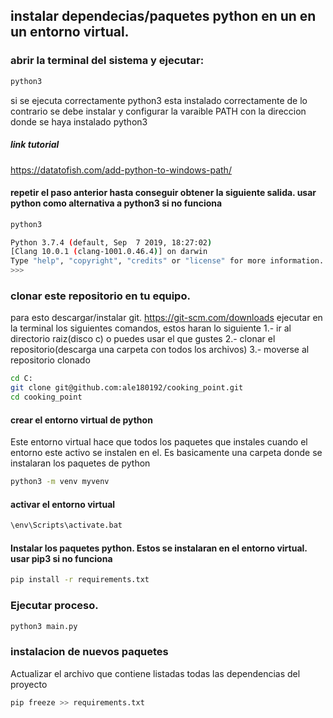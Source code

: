 ## instalar dependecias/paquetes python en un en un entorno virtual.

### abrir la terminal del sistema y ejecutar:
```bash
python3
```
si se ejecuta correctamente python3 esta instalado correctamente de lo contrario se debe instalar y configurar la varaible PATH con la direccion donde se haya instalado python3

##### link tutorial
https://datatofish.com/add-python-to-windows-path/

#### repetir el paso anterior hasta conseguir obtener la siguiente salida. usar python como alternativa a python3 si no funciona
```bash
python3

Python 3.7.4 (default, Sep  7 2019, 18:27:02) 
[Clang 10.0.1 (clang-1001.0.46.4)] on darwin
Type "help", "copyright", "credits" or "license" for more information.
>>> 
```

### clonar este repositorio en tu equipo.
para esto descargar/instalar git. https://git-scm.com/downloads
ejecutar en la terminal los siguientes comandos, estos haran lo siguiente
1.- ir al directorio raiz(disco c) o puedes usar el que gustes
2.- clonar el repositorio(descarga una carpeta con todos los archivos)
3.- moverse al repositorio clonado
```bash
cd C:
git clone git@github.com:ale180192/cooking_point.git
cd cooking_point
```

#### crear el entorno virtual de python
Este entorno virtual hace que todos los paquetes que instales cuando el entorno este activo se instalen en el. Es basicamente una carpeta donde se instalaran los paquetes de python
```bash
python3 -m venv myvenv
```

#### activar el entorno virtual
```bash
\env\Scripts\activate.bat
```

#### Instalar los paquetes python. Estos se instalaran en el entorno virtual. usar pip3 si no funciona
```bash
pip install -r requirements.txt
```

### Ejecutar proceso.
```bash
python3 main.py
```


### instalacion de nuevos paquetes
Actualizar el archivo que contiene listadas todas las dependencias del proyecto
```bash
pip freeze >> requirements.txt
```